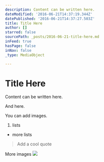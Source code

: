 ```yaml
---
description: Content can be written here.
dateModified: '2016-06-21T14:37:19.344Z'
datePublished: '2016-06-21T14:37:27.503Z'
title: Title Here
author: []
starred: false
sourcePath: _posts/2016-06-21-title-here.md
inFeed: true
hasPage: false
inNav: false
_type: MediaObject

---
```

# Title Here

Content can be written here.

And here. 

You can add images.

1. lists
  * more lists

> Add a cool quote

More images
![](https://the-grid-user-content.s3-us-west-2.amazonaws.com/aa729a97-6797-4ffa-ab26-fe0573799c40.jpg)